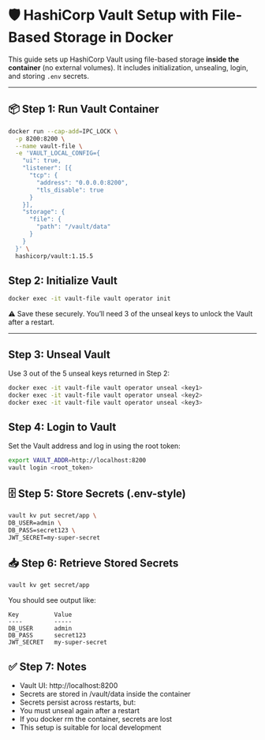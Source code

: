 # 🛡️ HashiCorp Vault Setup with File-Based Storage in Docker

This guide sets up HashiCorp Vault using file-based storage **inside the container** (no external volumes). It includes initialization, unsealing, login, and storing `.env` secrets.

---

## 📦 Step 1: Run Vault Container

```bash
docker run --cap-add=IPC_LOCK \
  -p 8200:8200 \
  --name vault-file \
  -e 'VAULT_LOCAL_CONFIG={
    "ui": true,
    "listener": [{
      "tcp": {
        "address": "0.0.0.0:8200",
        "tls_disable": true
      }
    }],
    "storage": {
      "file": {
        "path": "/vault/data"
      }
    }
  }' \
  hashicorp/vault:1.15.5

```
## Step 2: Initialize Vault

``` bash
docker exec -it vault-file vault operator init
```

⚠️ Save these securely. You’ll need 3 of the unseal keys to unlock the Vault after a restart.

---

## Step 3: Unseal Vault
Use 3 out of the 5 unseal keys returned in Step 2:

``` bash
docker exec -it vault-file vault operator unseal <key1>
docker exec -it vault-file vault operator unseal <key2>
docker exec -it vault-file vault operator unseal <key3>
```

## Step 4: Login to Vault
Set the Vault address and log in using the root token:

``` bash
export VAULT_ADDR=http://localhost:8200
vault login <root_token>
```

## 🗄️ Step 5: Store Secrets (.env-style)
``` bash
vault kv put secret/app \
DB_USER=admin \
DB_PASS=secret123 \
JWT_SECRET=my-super-secret
```

## 📥 Step 6: Retrieve Stored Secrets

```bash
vault kv get secret/app
```

You should see output like:

```pgsql
Key          Value
----         -----
DB_USER      admin
DB_PASS      secret123
JWT_SECRET   my-super-secret
```

## ✅ Step 7: Notes
- Vault UI: http://localhost:8200
- Secrets are stored in /vault/data inside the container
- Secrets persist across restarts, but:
- You must unseal again after a restart
- If you docker rm the container, secrets are lost
- This setup is suitable for local development
